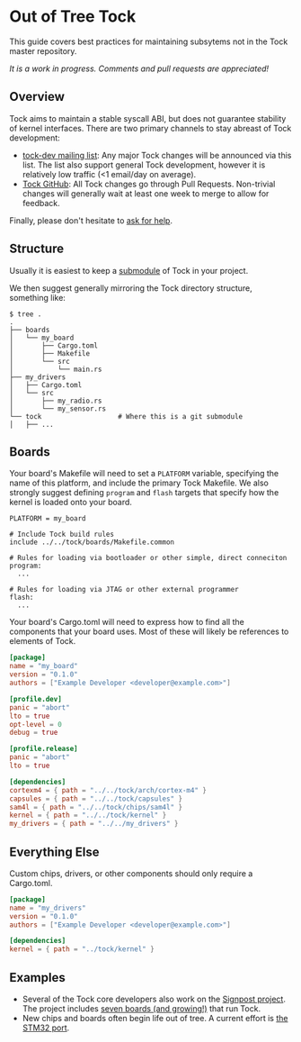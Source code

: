 Out of Tree Tock
================

This guide covers best practices for maintaining subsytems not in the
Tock master repository.

_It is a work in progress. Comments and pull requests are appreciated!_


Overview
--------

Tock aims to maintain a stable syscall ABI, but does not guarantee
stability of kernel interfaces. There are two primary channels to stay
abreast of Tock development:

  - [tock-dev mailing list](https://groups.google.com/forum/#!forum/tock-dev):
    Any major Tock changes will be announced via this list. The list
    also support general Tock development, however it is relatively low
    traffic (<1 email/day on average).
  - [Tock GitHub](https://github.com/tock/tock/): All Tock
    changes go through Pull Requests. Non-trivial changes will generally
    wait at least one week to merge to allow for feedback.

Finally, please don't hesitate to
[ask for help](https://kiwiirc.com/client/irc.freenode.net/tock).


Structure
---------

Usually it is easiest to keep a
[submodule](https://git-scm.com/docs/git-submodule) of Tock in your
project.

We then suggest generally mirroring the Tock directory structure,
something like:

    $ tree .
    .
    ├── boards
    │   └── my_board
    │       ├── Cargo.toml
    │       ├── Makefile
    │       └── src
    │           └── main.rs
    ├── my_drivers
    │   ├── Cargo.toml
    │   └── src
    │       ├── my_radio.rs
    │       └── my_sensor.rs
    └── tock                   # Where this is a git submodule
    │   ├── ...


Boards
------

Your board's Makefile will need to set a `PLATFORM` variable, specifying
the name of this platform, and include the primary Tock Makefile. We
also strongly suggest defining `program` and `flash` targets that
specify how the kernel is loaded onto your board.

  ```make
  PLATFORM = my_board

  # Include Tock build rules
  include ../../tock/boards/Makefile.common

  # Rules for loading via bootloader or other simple, direct conneciton
  program:
    ...

  # Rules for loading via JTAG or other external programmer
  flash:
    ...
  ```

Your board's Cargo.toml will need to express how to find all the
components that your board uses. Most of these will likely be references
to elements of Tock.

  ```toml
  [package]
  name = "my_board"
  version = "0.1.0"
  authors = ["Example Developer <developer@example.com>"]

  [profile.dev]
  panic = "abort"
  lto = true
  opt-level = 0
  debug = true

  [profile.release]
  panic = "abort"
  lto = true

  [dependencies]
  cortexm4 = { path = "../../tock/arch/cortex-m4" }
  capsules = { path = "../../tock/capsules" }
  sam4l = { path = "../../tock/chips/sam4l" }
  kernel = { path = "../../tock/kernel" }
  my_drivers = { path = "../../my_drivers" }
  ```



Everything Else
---------------

Custom chips, drivers, or other components should only require a
Cargo.toml.

  ```toml
  [package]
  name = "my_drivers"
  version = "0.1.0"
  authors = ["Example Developer <developer@example.com>"]

  [dependencies]
  kernel = { path = "../tock/kernel" }
  ```



Examples
--------

  - Several of the Tock core developers also work on the
    [Signpost project](https://github.com/lab11/signpost-software).
    The project includes
    [seven boards (and growing!)](https://github.com/lab11/signpost-software/tree/master/signpost/kernel/boards)
    that run Tock.
  - New chips and boards often begin life out of tree. A current effort
    is [the STM32 port](https://github.com/tock/tock-stm32).

